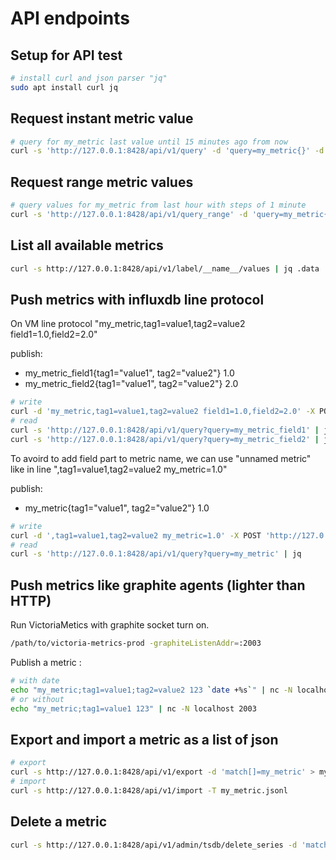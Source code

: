 # API endpoints

## Setup for API test

```bash
# install curl and json parser "jq"
sudo apt install curl jq 
```

## Request instant metric value

```bash
# query for my_metric last value until 15 minutes ago from now
curl -s 'http://127.0.0.1:8428/api/v1/query' -d 'query=my_metric{}' -d 'step=15m' | jq .data.result
```

## Request range metric values

```bash
# query values for my_metric from last hour with steps of 1 minute
curl -s 'http://127.0.0.1:8428/api/v1/query_range' -d 'query=my_metric{}' -d 'start=-1h' -d 'end=now' -d 'step=1m' | jq .data.result
```

## List all available metrics

```bash
curl -s http://127.0.0.1:8428/api/v1/label/__name__/values | jq .data
```

## Push metrics with influxdb line protocol

On VM line protocol "my_metric,tag1=value1,tag2=value2 field1=1.0,field2=2.0"

publish:
- my_metric_field1{tag1="value1", tag2="value2"} 1.0
- my_metric_field2{tag1="value1", tag2="value2"} 2.0

```bash
# write
curl -d 'my_metric,tag1=value1,tag2=value2 field1=1.0,field2=2.0' -X POST 'http://127.0.0.1:8428/write'
# read
curl -s 'http://127.0.0.1:8428/api/v1/query?query=my_metric_field1' | jq
curl -s 'http://127.0.0.1:8428/api/v1/query?query=my_metric_field2' | jq
```

To avoird to add field part to metric name, we can use "unnamed metric" like in line ",tag1=value1,tag2=value2 my_metric=1.0"

publish:
- my_metric{tag1="value1", tag2="value2"} 1.0

```bash
# write
curl -d ',tag1=value1,tag2=value2 my_metric=1.0' -X POST 'http://127.0.0.1:8428/write'
# read
curl -s 'http://127.0.0.1:8428/api/v1/query?query=my_metric' | jq
```

## Push metrics like graphite agents (lighter than HTTP)

Run VictoriaMetics with graphite socket turn on.

```bash
/path/to/victoria-metrics-prod -graphiteListenAddr=:2003
```

Publish a metric :

```bash
# with date
echo "my_metric;tag1=value1;tag2=value2 123 `date +%s`" | nc -N localhost 2003
# or without
echo "my_metric;tag1=value1 123" | nc -N localhost 2003
```

## Export and import a metric as a list of json

```bash
# export
curl -s http://127.0.0.1:8428/api/v1/export -d 'match[]=my_metric' > my_metric.jsonl
# import
curl -s http://127.0.0.1:8428/api/v1/import -T my_metric.jsonl
```

## Delete a metric

```bash
curl -s http://127.0.0.1:8428/api/v1/admin/tsdb/delete_series -d 'match[]=my_metric'
```

